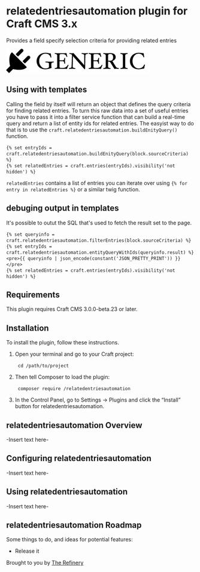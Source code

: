 # relatedentriesautomation plugin for Craft CMS 3.x

Provides a field specify selection criteria for providing related entries

![Screenshot](resources/img/plugin-logo.png)

## Using with templates
Calling the field by itself will return an object that defines the query criteria for finding related entries. To turn this raw data into a set of useful entries you have to pass it into a filter service function that can build a real-time query and return a list of entity ids for related entries. The easyist way to do that is to use the `craft.relatedentriesautomation.buildEnityQuery()` function.

```twig
{% set entryIds = craft.relatedentriesautomation.buildEnityQuery(block.sourceCriteria) %}
{% set relatedEntries = craft.entries(entryIds).visibility('not  hidden') %}
```
`relatedEntries` contains a list of entries you can iterate over using `{% for entry in relatedEntries %}` or a similar twig function.

## debuging output in templates
It's possible to outut the SQL that's used to fetch the result set to the page.

```twig
{% set queryinfo = craft.relatedentriesautomation.filterEntries(block.sourceCriteria) %}
{% set entryIds = craft.relatedentriesautomation.entityQueryWithIds(queryinfo.result) %}
<pre>{{ queryinfo | json_encode(constant('JSON_PRETTY_PRINT')) }}</pre>
{% set relatedEntries = craft.entries(entryIds).visibility('not  hidden') %}
```


## Requirements

This plugin requires Craft CMS 3.0.0-beta.23 or later.

## Installation

To install the plugin, follow these instructions.

1. Open your terminal and go to your Craft project:

        cd /path/to/project

2. Then tell Composer to load the plugin:

        composer require /relatedentriesautomation

3. In the Control Panel, go to Settings → Plugins and click the “Install” button for relatedentriesautomation.

## relatedentriesautomation Overview

-Insert text here-

## Configuring relatedentriesautomation

-Insert text here-

## Using relatedentriesautomation

-Insert text here-

## relatedentriesautomation Roadmap

Some things to do, and ideas for potential features:

* Release it

Brought to you by [The Refinery](http://the-refinery.io/)
